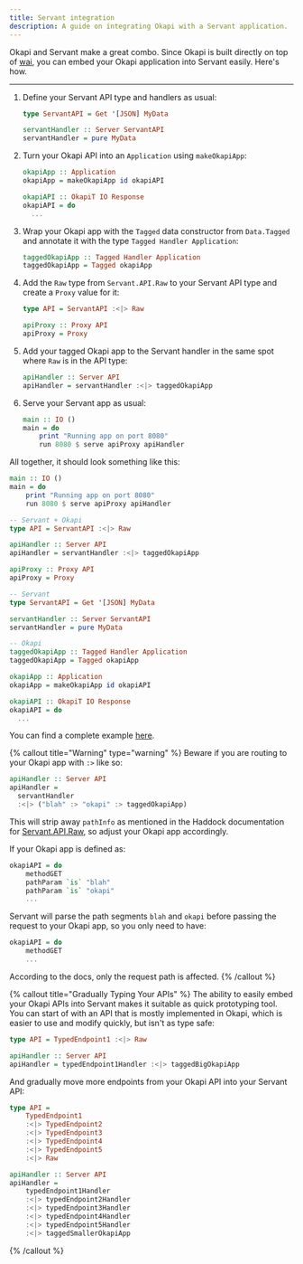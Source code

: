 ```yaml
---
title: Servant integration
description: A guide on integrating Okapi with a Servant application.
---
```


Okapi and Servant make a great combo. Since Okapi is built directly on top of [wai](https://hackage.haskell.org/package/wai),
you can embed your Okapi application into Servant easily. Here's how.

---

1. Define your Servant API type and handlers as usual:

    ```haskell
    type ServantAPI = Get '[JSON] MyData

    servantHandler :: Server ServantAPI
    servantHandler = pure MyData
    ```

2. Turn your Okapi API into an `Application` using `makeOkapiApp`:

    ```haskell
    okapiApp :: Application
    okapiApp = makeOkapiApp id okapiAPI

    okapiAPI :: OkapiT IO Response
    okapiAPI = do
      ...
    ```

2. Wrap your Okapi app with the `Tagged` data constructor from `Data.Tagged` and annotate it with the type `Tagged Handler Application`:

    ```haskell
    taggedOkapiApp :: Tagged Handler Application
    taggedOkapiApp = Tagged okapiApp
    ```

3. Add the `Raw` type from `Servant.API.Raw` to your Servant API type and create a `Proxy` value for it:

    ```haskell
    type API = ServantAPI :<|> Raw

    apiProxy :: Proxy API
    apiProxy = Proxy
    ```

4. Add your tagged Okapi app to the Servant handler in the same spot where `Raw` is in the API type:

    ```haskell
    apiHandler :: Server API
    apiHandler = servantHandler :<|> taggedOkapiApp
    ```

5. Serve your Servant app as usual:

    ```haskell
    main :: IO ()
    main = do
        print "Running app on port 8080"
        run 8080 $ serve apiProxy apiHandler
    ```

All together, it should look something like this:

```haskell
main :: IO ()
main = do
    print "Running app on port 8080"
    run 8080 $ serve apiProxy apiHandler

-- Servant + Okapi
type API = ServantAPI :<|> Raw

apiHandler :: Server API
apiHandler = servantHandler :<|> taggedOkapiApp

apiProxy :: Proxy API
apiProxy = Proxy

-- Servant
type ServantAPI = Get '[JSON] MyData

servantHandler :: Server ServantAPI
servantHandler = pure MyData

-- Okapi
taggedOkapiApp :: Tagged Handler Application
taggedOkapiApp = Tagged okapiApp

okapiApp :: Application
okapiApp = makeOkapiApp id okapiAPI

okapiAPI :: OkapiT IO Response
okapiAPI = do
  ...
```

You can find a complete example [here](https://github.com/monadicsystems/okapi/tree/main/examples/servant).

{% callout title="Warning" type="warning" %}
  Beware if you are routing to your Okapi app with `:>` like so:

  ```haskell
  apiHandler :: Server API
  apiHandler =
    servantHandler
    :<|> ("blah" :> "okapi" :> taggedOkapiApp)
  ```

  This will strip away `pathInfo` as mentioned in the Haddock documentation for [Servant.API.Raw](https://hackage.haskell.org/package/servant-0.19/docs/Servant-API-Raw.html),
  so adjust your Okapi app accordingly.

  If your Okapi app is defined as:

  ```haskell
  okapiAPI = do
      methodGET
      pathParam `is` "blah"
      pathParam `is` "okapi"
      ...
  ```

  Servant will parse the path segments `blah` and `okapi` before passing the request to your Okapi app,
  so you only need to have:

  ```haskell
  okapiAPI = do
      methodGET
      ...
  ```
  
  According to the docs, only the request path is affected.
{% /callout %}

{% callout title="Gradually Typing Your APIs" %}
  The ability to easily embed your Okapi APIs into Servant makes it suitable as quick prototyping tool.
  You can start of with an API that is mostly implemented in Okapi, which is easier to use and modify quickly, but isn't as type safe:

  ```haskell
  type API = TypedEndpoint1 :<|> Raw

  apiHandler :: Server API
  apiHandler = typedEndpoint1Handler :<|> taggedBigOkapiApp
  ```

  And gradually move more endpoints from your Okapi API into your Servant API:

  ```haskell
  type API =
      TypedEndpoint1
      :<|> TypedEndpoint2
      :<|> TypedEndpoint3
      :<|> TypedEndpoint4
      :<|> TypedEndpoint5
      :<|> Raw

  apiHandler :: Server API
  apiHandler =
      typedEndpoint1Handler
      :<|> typedEndpoint2Handler
      :<|> typedEndpoint3Handler
      :<|> typedEndpoint4Handler
      :<|> typedEndpoint5Handler
      :<|> taggedSmallerOkapiApp
  ```
{% /callout %}
